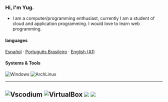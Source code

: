 ### Hi, I'm Yug.
- I am a computer/programming enthusiast, currently I am a student of cloud and application programming. I would love to learn web programming.

#### languages
<a href="/docs/readme_es.md">Español</a>
·
<a href="/docs/readme_pt-BR.md">Português Brasileiro</a>
·
<a href="/docs/readme_en.md">English (A1)</a>

#### Systems & Tools

![Windows](http://img.shields.io/badge/OS-Windows-0078D6?style=flat-square&logo=windows&logoColor=ffffff)
![ArchLinux](http://img.shields.io/badge/VM-ArchLinux-0078D6?style=flat-square&logo=archlinux&logoColor=ffffff)

---

![Vscodium](https://img.shields.io/badge/Editor-VS_Codium-informational?style=flat&logo=visual-studio-code&logoColor=white&color=6aa6f8)
![VirtualBox](http://img.shields.io/badge/ToolVM-VirtualBox-0078D6?style=flat-square&logo=virtualbox&logoColor=ffffff)
<img src="https://img.shields.io/badge/Shell-Bash-informational?style=flat&logo=gnu-bash&logoColor=white&color=e0e0e0"/> </a>
<img src="https://img.shields.io/badge/Shell-Git-informational?style=flat&logo=git&logoColor=white&color=e0e0e0"/> </a>
--

